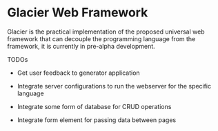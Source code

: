 # Glacier Web Framework

Glacier is the practical implementation of the proposed universal web framework that can decouple the programming language from the framework, it is currently in pre-alpha development.

TODOs

* Get user feedback to generator application

* Integrate server configurations to run the webserver for the specific language

* Integrate some form of database for CRUD operations

* Integrate form element for passing data between pages